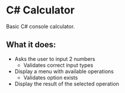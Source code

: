 # C\# Calculator

Basic C# console calculator.

## What it does:

- Asks the user to input 2 numbers
  - Validates correct input types
- Display a menu with available operations
  - Validates option exists
- Display the result of the selected operation
